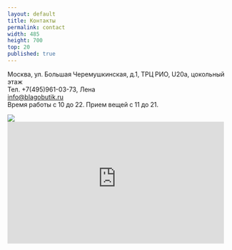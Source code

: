 ```yaml
---
layout: default
title: Контакты
permalink: contact
width: 485
height: 700
top: 20
published: true
---
```


Москва, ул. Большая Черемушкинская, д.1, ТРЦ РИО, U20a, цокольный этаж  
Тел. +7(495)961-03-73, Лена  
info@blagobutik.ru  
Время работы с 10 до 22. Прием вещей с 11 до 21.

<img src="{{site.root_dir}}/img/map.jpg" />
<iframe width="485" height="273" src="http://www.youtube-nocookie.com/embed/ZF7IHOm0Jtk?list=UUcfTZjiPfcN6OuxBRcMqL2Q" frameborder="0">           </iframe>